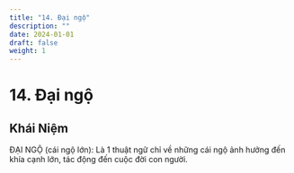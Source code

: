 ```yaml
---
title: "14. Đại ngộ"
description: ""
date: 2024-01-01
draft: false
weight: 1
---
```


# 14. Đại ngộ

## Khái Niệm

ĐẠI NGỘ (cái ngộ lớn): Là 1 thuật ngữ chỉ về những cái ngộ ảnh hưởng đến khía cạnh lớn, tác động đến cuộc đời con người.


